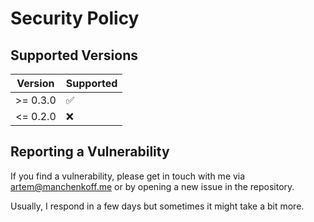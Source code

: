 # Security Policy

## Supported Versions

| Version  | Supported          |
| -------- | ------------------ |
| >= 0.3.0 | :white_check_mark: |
| <= 0.2.0 | :x:                |

## Reporting a Vulnerability

If you find a vulnerability, please get in touch with me via artem@manchenkoff.me or by opening a new issue in the repository.

Usually, I respond in a few days but sometimes it might take a bit more.
